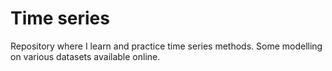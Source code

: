 # Time series
Repository where I learn and practice time series methods. 
Some modelling on various datasets available online.